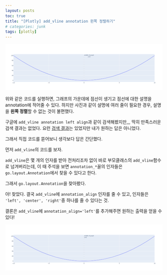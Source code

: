 ```yaml
---
layout: posts
toc: true
title: "[Plotly] add_vline annotation 왼쪽 정렬하기"
# categories: junk
tags: [plotly]
---
```


<script src="https://gist.github.com/kookies371/11f29db9371fb819edada551d9290c6d.js"></script>

![사진1](/images/1-1.png)

위와 같은 코드를 실행하면, 그래프의 가운데에 점선이 생기고 점선에 대한 설명을 annotation에 적어줄 수 있다. 하지만 사진과 같이 설명에 여러 줄이 필요한 경우, 설명을 **왼쪽 정렬**할 수 없는 것이 불편했다.

구글에 `add_vline annotation left align`과 같이 검색해봤지만,,, 딱히 만족스러운 검색 결과는 없었다. 요런 [검색 결과](https://stackoverflow.com/questions/69720768/position-add-vline-annotation-text-vertically-and-center-mid-point-on-vertical)는 있었지만 내가 원하는 답은 아니었다.

그래서 직접 코드를 뜯어보니 생각보다 답은 간단했다.

먼저 `add_vline`의 코드를 보자.

<script src="https://gist.github.com/kookies371/37aa313e57880e44e360f21dcc7a49dd.js"></script>

`add_vline`은 몇 개의 인자를 받아 전처리조차 없이 바로 부모클래스의 `add_vline`함수로 넘겨버리는데, 이 때 주석을 보면 `annotation_*`꼴의 인자들은 `go.layout.Annotation`에서 찾을 수 있다고 한다.

그래서 `go.layout.Annotation`을 찾아봤다.

<script src="https://gist.github.com/kookies371/1892f9d92365222a383a5b2f829cea8e.js"></script>

아! 찾았다. 결국 `add_vline`에 `annotation_align` 인자를 줄 수 있고, 인자들은 `'left', 'center', 'right'`중 하나를 줄 수 있다는 것.

결론은 `add_vline`에 `annotation_align='left'`를 추가해주면 원하는 출력을 얻을 수 있다!

<script src="https://gist.github.com/kookies371/1bbf80e78aee9d69da46374e4ded2a69.js"></script>

![사진2](/images/1-2.png)